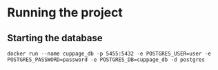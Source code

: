 # Running the project

## Starting the database
```
docker run --name cuppage_db -p 5455:5432 -e POSTGRES_USER=user -e POSTGRES_PASSWORD=password -e POSTGRES_DB=cuppage_db -d postgres
```